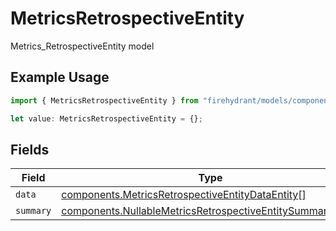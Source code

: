 # MetricsRetrospectiveEntity

Metrics_RetrospectiveEntity model

## Example Usage

```typescript
import { MetricsRetrospectiveEntity } from "firehydrant/models/components";

let value: MetricsRetrospectiveEntity = {};
```

## Fields

| Field                                                                                                                                    | Type                                                                                                                                     | Required                                                                                                                                 | Description                                                                                                                              |
| ---------------------------------------------------------------------------------------------------------------------------------------- | ---------------------------------------------------------------------------------------------------------------------------------------- | ---------------------------------------------------------------------------------------------------------------------------------------- | ---------------------------------------------------------------------------------------------------------------------------------------- |
| `data`                                                                                                                                   | [components.MetricsRetrospectiveEntityDataEntity](../../models/components/metricsretrospectiveentitydataentity.md)[]                     | :heavy_minus_sign:                                                                                                                       | N/A                                                                                                                                      |
| `summary`                                                                                                                                | [components.NullableMetricsRetrospectiveEntitySummaryEntity](../../models/components/nullablemetricsretrospectiveentitysummaryentity.md) | :heavy_minus_sign:                                                                                                                       | N/A                                                                                                                                      |